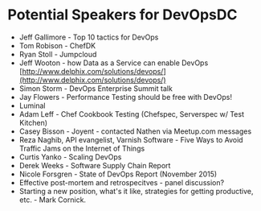 # Potential Speakers for DevOpsDC

* Jeff Gallimore - Top 10 tactics for DevOps
* Tom Robison - ChefDK
* Ryan Stoll - Jumpcloud
* Jeff Wooton - how Data as a Service can enable DevOps [http://www.delphix.com/solutions/devops/](http://www.delphix.com/solutions/devops/)
* Simon Storm - DevOps Enterprise Summit talk
* Jay Flowers - Performance Testing should be free with DevOps!
* Luminal
* Adam Leff - Chef Cookbook Testing (Chefspec, Serverspec w/ Test Kitchen)
* Casey Bisson - Joyent - contacted Nathen via Meetup.com messages
* Reza Naghib, API evangelist, Varnish Software - Five Ways to Avoid Traffic Jams on the Internet of Things
* Curtis Yanko - Scaling DevOps
* Derek Weeks - Software Supply Chain Report
* Nicole Forsgren - State of DevOps Report (November 2015)
* Effective post-mortem and retrospecitves - panel discussion?
* Starting a new position, what's it like, strategies for getting productive, etc. - Mark Cornick.
